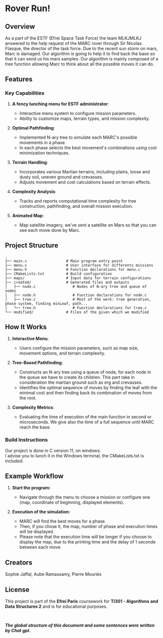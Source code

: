 # Rover Run!
## Overview
As a part of the ESTF (Efrei Space Task Force) the team MLKJMLKJ answered to the help request of the MARC rover through Sir Nicolas Flasque, the director of the task force.
Due to the recent sun storm on mars, Marc is damaged. Our algorithm is going to help it to find back the base so that it can send us his mars samples.
Our algorithm is mainly composed of a tree function allowing Marc to think about all the possible moves it can do.
## Features

### Key Capabilities
1. **A fency lunching menu for ESTF administrator**:
    - Interactive menu system to configure mission parameters.
    - Ability to customize maps, terrain types, and mission complexity.

2. **Optimal Pathfinding**:
    - Implemented N-ary tree to simulate each MARC's possible movements in a phase.
    - In each phase selects the best movement's combinations using cost minimization techniques.

3. **Terrain Handling**:
    - Incorporates various Martian terrains, including plains, loose and dusty soil, uneven ground and crevasses.
    - Adjusts movement and cost calculations based on terrain effects.

4. **Complexity Analysis**:
    - Tracks and reports computational time complexity for tree construction, pathfinding, and overall mission execution.
      
5. **Animated Map**:
    - Map satellite imagery, we've sent a satellite on Mars so that you can see each move done by Marc.

## Project Structure
```plaintext
.
├── main.c                  # Main program entry point
├── menu.c                  # User interface for differents missions
├── menu.h                  # Function declarations for menu.c
├── CMakeLists.txt          # Build configuration
├── maps/                   # Input data for terrain configurations
├── created/                # Generated files and outputs
│   ├── node.c                 # Nodes of N-ary tree and queue of nodes
│   ├── node.h                 # Function declarations for node.c
│   ├── tree.c                 # Most of the work: tree generation, phase system, finding minLeaf, path...
│   └── tree.h                 # Function declarations for tree.c
└── modified/               # Files of the given which we modified
```

## How It Works

1. **Interactive Menu**:
    - Users configure the mission parameters, such as map size, movement options, and terrain complexity.

2. **Tree-Based Pathfinding**:
    - Constructs an N-ary tree using a queue of node, for each node in the queue we have to create its children. This part take in consideration the martian ground such as erg and crevasses.
    - Identifies the optimal sequence of moves by finding the leaf with the minimal cost and then finding back its combination of moves from the root.

3. **Complexity Metrics**:
    - Evaluating the time of execution of the main function in second or microseconds. We give also the time of a full sequence until MARC reach the base.


### Build Instructions
Our project is done in C version 11, on windows.<br>
I advise you to lunch it in the Windows terminal, the CMakeLists.txt is included.

## Example Workflow
1. **Start the program:**
    - Navigate through the menu to choose a mission or configure one (map, coordinate of beginning, displayed elements).

2. **Execution of the simulation:**
    - MARC will find the best moves for a phase.
    - Then, if you chose it, the map, number of phase and execution times will be displayed.
    - Please note that the execution time will be longer if you choose to display the map, due to the printing time and the delay of 1 seconde between each move.



## Creators
Sophie Jaffal, Aube Ramassamy, Pierre Mouriès
## License
This project is part of the **Efrei Paris** coursework for **TI301 - Algorithms and Data Structures 2** and is for educational purposes.



<br>

***The global structure of this document and some sentences were written by Chat gpt.*** 
